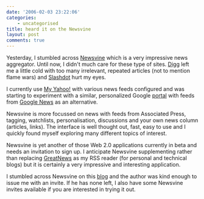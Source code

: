 ```yaml
---
date: '2006-02-03 23:22:06'
categories:
    - uncategorised
title: heard it on the Newsvine
layout: post
comments: true
---
```

Yesterday, I stumbled across [Newsvine](http://www.newsvine.com/) which
is a very impressive news aggregator. Until now, I didn't much care for
these type of sites. [Digg](http://digg.com/) left me a little cold with
too many irrelevant, repeated articles (not to mention flame wars) and
[Slashdot](http://slashdot.org/) hurt my eyes.

I currently use [My Yahoo!](http://my.yahoo.com/) with various news
feeds configured and was starting to experiment with a similar,
personalized Google [portal](http://www.google.com/ig) with feeds from
[Google News](http://news.google.com/) as an alternative.

Newsvine is more focussed on news with feeds from Associated Press,
tagging, watchlists, personalisation, discussions and your own news
column (articles, links). The interface is well thought out, fast, easy
to use and I quickly found myself exploring many different topics of
interest.

Newsvine is yet another of those Web 2.0 applications currently in beta
and needs an invitation to sign up. I anticipate Newsvine supplementing
rather than replacing [GreatNews](http://www.curiostudio.com/) as my RSS
reader (for personal and technical blogs) but it is certainly a very
impressive and interesting application.

I stumbled across Newsvine on this
[blog](http://print.wordpress.com/2006/02/02/newsvinecom-private-beta)
and the author was kind enough to issue me with an invite. If he has
none left, I also have some Newsvine invites available if you are
interested in trying it out.
